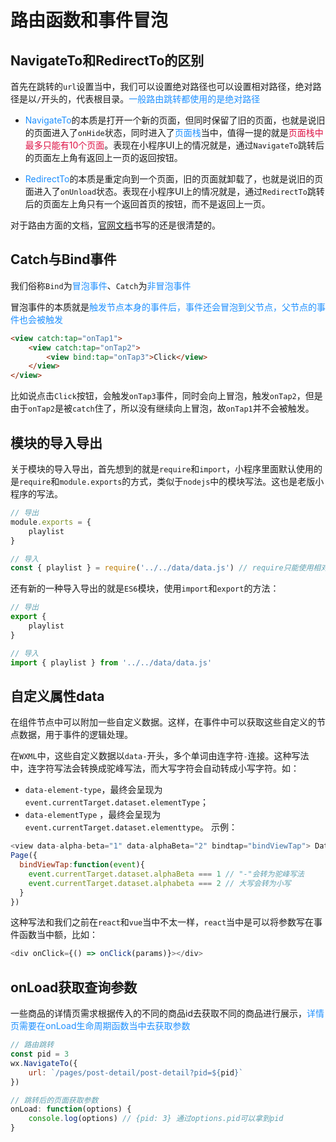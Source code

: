 # 路由函数和事件冒泡

## NavigateTo和RedirectTo的区别
首先在跳转的`url`设置当中，我们可以设置绝对路径也可以设置相对路径，绝对路径是以`/`开头的，代表根目录。<font color=#1E90FF>一般路由跳转都使用的是绝对路径</font>

+ <font color=#1E90FF>NavigateTo</font>的本质是打开一个新的页面，但同时保留了旧的页面，也就是说旧的页面进入了`onHide`状态，同时进入了<font color=#1E90FF>页面栈</font>当中，值得一提的就是<font color=#DD1144>页面栈中最多只能有10个页面</font>。表现在小程序UI上的情况就是，通过`NavigateTo`跳转后的页面左上角有返回上一页的返回按钮。

+ <font color=#1E90FF>RedirectTo</font>的本质是重定向到一个页面，旧的页面就卸载了，也就是说旧的页面进入了`onUnload`状态。表现在小程序UI上的情况就是，通过`RedirectTo`跳转后的页面左上角只有一个返回首页的按钮，而不是返回上一页。

对于路由方面的文档，[官网文档](https://developers.weixin.qq.com/miniprogram/dev/framework/app-service/route.html)书写的还是很清楚的。

## Catch与Bind事件
我们俗称`Bind`为<font color=#1E90FF>冒泡事件</font>、`Catch`为<font color=#1E90FF>非冒泡事件</font>

冒泡事件的本质就是<font color=#1E90FF>触发节点本身的事件后，事件还会冒泡到父节点，父节点的事件也会被触发</font>
```html
<view catch:tap="onTap1">
	<view catch:tap="onTap2">
		<view bind:tap="onTap3">Click</view>
	</view>
</view>
```
比如说点击`Click`按钮，会触发`onTap3`事件，同时会向上冒泡，触发`onTap2`，但是由于`onTap2`是被`catch`住了，所以没有继续向上冒泡，故`onTap1`并不会被触发。

## 模块的导入导出
关于模块的导入导出，首先想到的就是`require`和`import`，小程序里面默认使用的是`require`和`module.exports`的方式，类似于`nodejs`中的模块写法。这也是老版小程序的写法。
```javascript
// 导出
module.exports = {
	playlist
}

// 导入
const { playlist } = require('../../data/data.js') // require只能使用相对路径
```

还有新的一种导入导出的就是`ES6`模块，使用`import`和`export`的方法：
```javascript
// 导出
export {
	playlist
}

// 导入
import { playlist } from '../../data/data.js'
```

## 自定义属性data
在组件节点中可以附加一些自定义数据。这样，在事件中可以获取这些自定义的节点数据，用于事件的逻辑处理。

在`WXML`中，这些自定义数据以`data-`开头，多个单词由连字符`-`连接。这种写法中，连字符写法会转换成驼峰写法，而大写字符会自动转成小写字符。如：
+ `data-element-type`，最终会呈现为`event.currentTarget.dataset.elementType`；
+ `data-elementType` ，最终会呈现为`event.currentTarget.dataset.elementtype`。
示例：
```javascript
<view data-alpha-beta="1" data-alphaBeta="2" bindtap="bindViewTap"> DataSet Test </view>
Page({
  bindViewTap:function(event){
    event.currentTarget.dataset.alphaBeta === 1 // "-"会转为驼峰写法
    event.currentTarget.dataset.alphabeta === 2 // 大写会转为小写
  }
})
```
这种写法和我们之前在`react`和`vue`当中不太一样，`react`当中是可以将参数写在事件函数当中额，比如：
```javascript
<div onClick={() => onClick(params)}></div>
```

## onLoad获取查询参数
一些商品的详情页需求根据传入的不同的商品id去获取不同的商品进行展示，<font color=#1E90FF>详情页需要在onLoad生命周期函数当中去获取参数</font>

```javascript
// 路由跳转
const pid = 3
wx.NavigateTo({
	url: `/pages/post-detail/post-detail?pid=${pid}`
})

// 跳转后的页面获取参数
onLoad: function(options) {
	console.log(options) // {pid: 3} 通过options.pid可以拿到pid
}
```